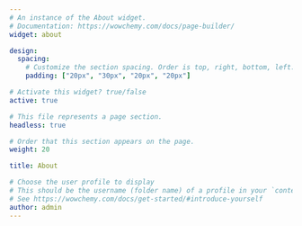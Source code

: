 ```yaml
---
# An instance of the About widget.
# Documentation: https://wowchemy.com/docs/page-builder/
widget: about

design:
  spacing:
    # Customize the section spacing. Order is top, right, bottom, left.
    padding: ["20px", "30px", "20px", "20px"]

# Activate this widget? true/false
active: true

# This file represents a page section.
headless: true

# Order that this section appears on the page.
weight: 20

title: About

# Choose the user profile to display
# This should be the username (folder name) of a profile in your `content/authors/` folder.
# See https://wowchemy.com/docs/get-started/#introduce-yourself
author: admin
---
```

